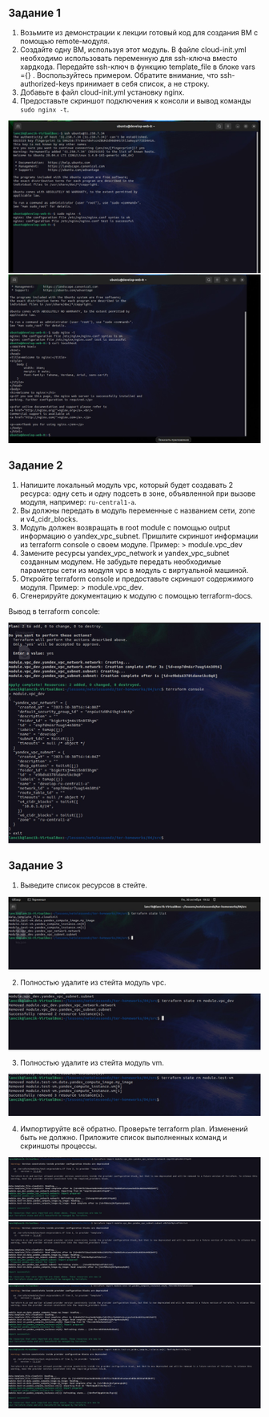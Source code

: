 ## Задание 1

1. Возьмите из демонстрации к лекции готовый код для создания ВМ с помощью remote-модуля.
2. Создайте одну ВМ, используя этот модуль. В файле cloud-init.yml необходимо использовать переменную для ssh-ключа  вместо хардкода. Передайте ssh-ключ в функцию template_file в блоке vars ={} . Воспользуйтесь примером. Обратите внимание, что ssh-authorized-keys принимает в себя список, а не строку.
3. Добавьте в файл cloud-init.yml установку nginx.
4. Предоставьте скриншот подключения к консоли и вывод команды `sudo nginx -t`.

![Скриншот1](./images/nginx1.jpg)
![Скриншот2](./images/nginx2.jpg)

## Задание 2

1. Напишите локальный модуль vpc, который будет создавать 2 ресурса: одну сеть и одну подсеть в зоне, объявленной при вызове модуля, например: `ru-central1-a`.
2. Вы должны передать в модуль переменные с названием сети, zone и v4_cidr_blocks.
3. Модуль должен возвращать в root module с помощью output информацию о yandex_vpc_subnet. Пришлите скриншот информации из terraform console о своем модуле. Пример: > module.vpc_dev
4. Замените ресурсы yandex_vpc_network и yandex_vpc_subnet созданным модулем. Не забудьте передать необходимые параметры сети из модуля vpc в модуль с виртуальной машиной.
5. Откройте terraform console и предоставьте скриншот содержимого модуля. Пример: > module.vpc_dev.
6. Сгенерируйте документацию к модулю с помощью terraform-docs.

Вывод в terraform concole:

![Скриншот3](./images/module%20vpc%20dev.jpg)

## Задание 3

1. Выведите список ресурсов в стейте.

![Скриншот4](./images/state%20list.jpg)

2. Полностью удалите из стейта модуль vpc.

![Скриншот5](./images/rm%20vpc%20dev.jpg)

3. Полностью удалите из стейта модуль vm.

![Скриншот6](./images/rm%20vm.jpg)

4. Импортируйте всё обратно. Проверьте terraform plan. Изменений быть не должно. Приложите список выполненных команд и скриншоты процессы.

![Скриншот7](./images/import%20vpc%20network.jpg)
![Скриншот8](./images/import%20vpc%20subnet.jpg)
![Скриншот9](./images/import%20vm0.jpg)
![Скриншот10](./images/import%20vm1.jpg)
